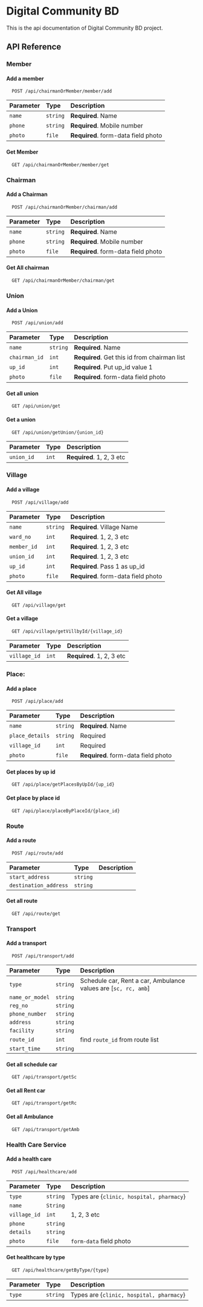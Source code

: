 # Digital Community BD

This is the api documentation of Digital Community BD project.

## API Reference

### Member

#### Add a member

```
  POST /api/chairmanOrMember/member/add
```

| Parameter | Type     | Description                         |
| :-------- | :------- | :---------------------------------- |
| `name`    | `string` | **Required**. Name                  |
| `phone`   | `string` | **Required**. Mobile number         |
| `photo`   | `file`   | **Required**. form-data field photo |

#### Get Member

```
  GET /api/chairmanOrMember/member/get
```

### Chairman

#### Add a Chairman

```
  POST /api/chairmanOrMember/chairman/add
```

| Parameter | Type     | Description                         |
| :-------- | :------- | :---------------------------------- |
| `name`    | `string` | **Required**. Name                  |
| `phone`   | `string` | **Required**. Mobile number         |
| `photo`   | `file`   | **Required**. form-data field photo |

#### Get All chairman

```
  GET /api/chairmanOrMember/chairman/get
```

### Union

#### Add a Union

```
  POST /api/union/add
```

| Parameter     | Type     | Description                                  |
| :------------ | :------- | :------------------------------------------- |
| `name`        | `string` | **Required**. Name                           |
| `chairman_id` | `int`    | **Required**. Get this id from chairman list |
| `up_id`       | `int`    | **Required**. Put up_id value 1              |
| `photo`       | `file`   | **Required**. form-data field photo          |

#### Get all union

```
  GET /api/union/get
```

#### Get a union

```
  GET /api/union/getUnion/{union_id}
```

| Parameter  | Type  | Description               |
| :--------- | :---- | :------------------------ |
| `union_id` | `int` | **Required**. 1, 2, 3 etc |

### Village

#### Add a village

```
  POST /api/village/add
```

| Parameter   | Type     | Description                         |
| :---------- | :------- | :---------------------------------- |
| `name`      | `string` | **Required**. Village Name          |
| `ward_no`   | `int`    | **Required**. 1, 2, 3 etc           |
| `member_id` | `int`    | **Required**. 1, 2, 3 etc           |
| `union_id`  | `int`    | **Required**. 1, 2, 3 etc           |
| `up_id`     | `int`    | **Required**. Pass 1 as up_id       |
| `photo`     | `file`   | **Required**. form-data field photo |

#### Get All village

```
  GET /api/village/get
```

#### Get a village

```
  GET /api/village/getVillbyId/{village_id}
```

| Parameter    | Type  | Description               |
| :----------- | :---- | :------------------------ |
| `village_id` | `int` | **Required**. 1, 2, 3 etc |

### Place:

#### Add a place

```
  POST /api/place/add
```

| Parameter       | Type     | Description                         |
| :-------------- | :------- | :---------------------------------- |
| `name`          | `string` | **Required**. Name                  |
| `place_details` | `string` | Required                            |
| `village_id`    | `int`    | Required                            |
| `photo`         | `file`   | **Required**. form-data field photo |

#### Get places by up id

```
  GET /api/place/getPlacesByUpId/{up_id}
```

#### Get place by place id

```
  GET /api/place/placeByPlaceId/{place_id}
```

### Route

#### Add a route

```
  POST /api/route/add
```

| Parameter             | Type     | Description |
| :-------------------- | :------- | :---------- |
| `start_address`       | `string` |             |
| `destination_address` | `string` |             |

#### Get all route

```
  GET /api/route/get
```

### Transport

#### Add a transport

```
  POST /api/transport/add
```

| Parameter       | Type     | Description                                                    |
| :-------------- | :------- | :------------------------------------------------------------- |
| `type`          | `string` | Schedule car, Rent a car, Ambulance values are [`sc, rc, amb`] |
| `name_or_model` | `string` |                                                                |
| `reg_no`        | `string` |                                                                |
| `phone_number`  | `string` |                                                                |
| `address`       | `string` |                                                                |
| `facility`      | `string` |                                                                |
| `route_id`      | `int`    | find `route_id` from route list                                |
| `start_time`    | `string` |                                                                |

#### Get all schedule car

```
  GET /api/transport/getSc
```

#### Get all Rent car

```
  GET /api/transport/getRc
```

#### Get all Ambulance

```
  GET /api/transport/getAmb
```

### Health Care Service

#### Add a health care

```
  POST /api/healthcare/add
```

| Parameter    | Type     | Description                              |
| :----------- | :------- | :--------------------------------------- |
| `type`       | `string` | Types are {`clinic, hospital, pharmacy`} |
| `name`       | `String` |                                          |
| `village_id` | `int`    | 1, 2, 3 etc                              |
| `phone`      | `string` |                                          |
| `details`    | `string` |                                          |
| `photo`      | `file`   | `form-data` field photo                  |

#### Get healthcare by type

```
  GET /api/healthcare/getByType/{type}
```

| Parameter | Type     | Description                              |
| :-------- | :------- | :--------------------------------------- |
| `type`    | `string` | Types are {`clinic, hospital, pharmacy`} |
